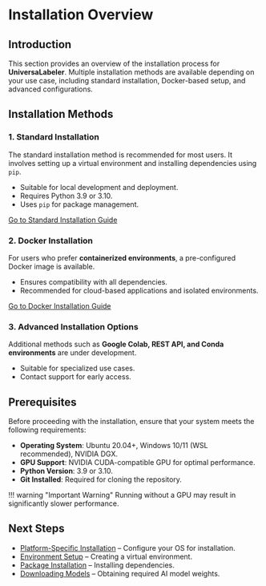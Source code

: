 # Installation Overview

## Introduction

This section provides an overview of the installation process for **UniversaLabeler**. Multiple installation methods are available depending on your use case, including standard installation, Docker-based setup, and advanced configurations.

## Installation Methods

### 1. Standard Installation
The standard installation method is recommended for most users. It involves setting up a virtual environment and installing dependencies using `pip`.

- Suitable for local development and deployment.
- Requires Python 3.9 or 3.10.
- Uses `pip` for package management.

[Go to Standard Installation Guide](environment-setup.md)

### 2. Docker Installation
For users who prefer **containerized environments**, a pre-configured Docker image is available.

- Ensures compatibility with all dependencies.
- Recommended for cloud-based applications and isolated environments.

[Go to Docker Installation Guide](docker-installation.md)

### 3. Advanced Installation Options
Additional methods such as **Google Colab, REST API, and Conda environments** are under development.

- Suitable for specialized use cases.
- Contact support for early access.

## Prerequisites
Before proceeding with the installation, ensure that your system meets the following requirements:

- **Operating System**: Ubuntu 20.04+, Windows 10/11 (WSL recommended), NVIDIA DGX.
- **GPU Support**: NVIDIA CUDA-compatible GPU for optimal performance.
- **Python Version**: 3.9 or 3.10.
- **Git Installed**: Required for cloning the repository.

!!! warning "Important Warning"
    Running without a GPU may result in significantly slower performance.

## Next Steps

- [Platform-Specific Installation](platforms.md) – Configure your OS for installation.
- [Environment Setup](environment-setup.md) – Creating a virtual environment.
- [Package Installation](package-installation.md) – Installing dependencies.
- [Downloading Models](models-download.md) – Obtaining required AI model weights.
